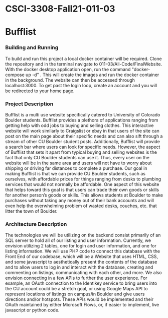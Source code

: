 # CSCI-3308-Fall21-011-03
# Bufflist

### Building and Running ###

  To build and run this project a local docker container will be required. Clone the repository and in the terminal navigate to 011-03/All-Code/FinalWebsite. With the docker desktop application open, run the command  "docker-compose up -d" . This will create the images and run the docker container in the background. The website can then be accessed through localhost:3000. To get past the login loop, create an account and you will be redirected to your home page.

### Project Description ###

  Bufflist is a multi use website specifically catered to University of Colorado Boulder students. Bufflist provides a plethora of applications ranging from getting help with odd jobs to buying and selling clothes. This interactive website will work similarly to Craigslist or ebay in that users of the site can post on the main page about their specific needs and can also sift through a stream of other CU Boulder student posts. Additionally, Bufflist will provide a search bar where users can look for specific needs. However, the aspect of Bufflist that sets it apart from typical buying and selling websites is the fact that only CU Boulder students can use it. Thus, every user on the website will be in the same area and users will not have to worry about shipping or driving far distances to complete a purchase.
	Our goal in making Bufflist is that we can provide CU Boulder students, such as ourselves, with affordable prices for things ranging from desks to plumbing services that would not normally be affordable. One aspect of this website that helps toward this goal is that users can trade their own goods or skills for another person’s goods or skills. This allows students at Boulder to make purchases without taking any money out of their bank accounts and will even help the overwhelming problem of wasted desks, couches, etc. that litter the town of Boulder.

### Architecture Description ###

  The technologies we will be utilizing on the backend consist primarily of an SQL server to hold all of our listing and user information. Currently, we envision utilizing 2 tables, one for login and user information, and one for listing information. We will use PHP code to connect this database with the Front End of our codebase, which will be a Website that uses HTML, CSS, and some javascript to aesthetically present the contents of the database and to allow users to log in and interact with the database, creating and commenting on listings, communicating with each other, and more. We also envision connecting in a few APIs to further the user experience. For example, an OAuth connection to the Identikey service to bring users into the CU account could be a stretch goal, or using Google Maps API to represent locations of listings on campus/in Boulder and give users directions and/or hotspots. These APIs would be implemented and their OAuth maintained by either Microsoft Flows, or, if easier to implement, live javascript or python code.
